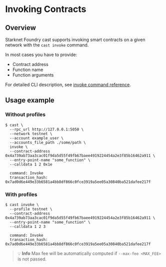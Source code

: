 # Invoking Contracts

## Overview

Starknet Foundry cast supports invoking smart contracts on a given network with the `cast invoke` command.

In most cases you have to provide:

- Contract address
- Function name
- Function arguments

For detailed CLI description, see [invoke command reference](../appendix/cast/invoke.md).

## Usage example

### Without profiles

```shell
$ cast \
  --rpc_url http://127.0.0.1:5050 \
  --network testnet \
  --account example_user \
  --accounts_file_path ./some/path \
  invoke \
  --contract-address 0x4a739ab73aa3cac01f9da5d55f49fb67baee4919224454a2e3f85b16462a911 \
  --entry-point-name "some_function" \
  --calldata 1 2 0x1e
  
  command: Invoke
  transaction_hash: 0x7ad0d6e449e33b6581a4bb8df866c0fce3919a5ee05a30840ba521dafee217f
```

### With profiles

```shell
$ cast invoke \
  --profile testnet \
  --contract-address 0x4a739ab73aa3cac01f9da5d55f49fb67baee4919224454a2e3f85b16462a911 \
  --entry-point-name "some_function" \
  --calldata 1 2 3
  
  command: Invoke
  transaction_hash: 0x7ad0d6e449e33b6581a4bb8df866c0fce3919a5ee05a30840ba521dafee217f
```

> 💡 **Info**
> Max fee will be automatically computed if `--max-fee <MAX_FEE>` is not passed.

